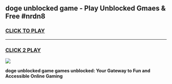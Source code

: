 
## doge unblocked game - Play Unblocked Gmaes & Free #nrdn8
<h3>
<a href="https://premium.freeplayer.one?title=doge_unblocked_game&ref=03M">CLICK TO PLAY</a></h3>
<hr>

<h3>
<a href="https://premium.freeplayer.one?title=doge_unblocked_game&ref=03M">CLICK 2 PLAY</a>
  
</h3>

<a href="https://premium.freeplayer.one?title=doge_unblocked_game&ref=03M"><img src="https://clearcache.store/games.png"></a>


**doge unblocked game games unblocked: Your Gateway to Fun and Accessible Online Gaming**
